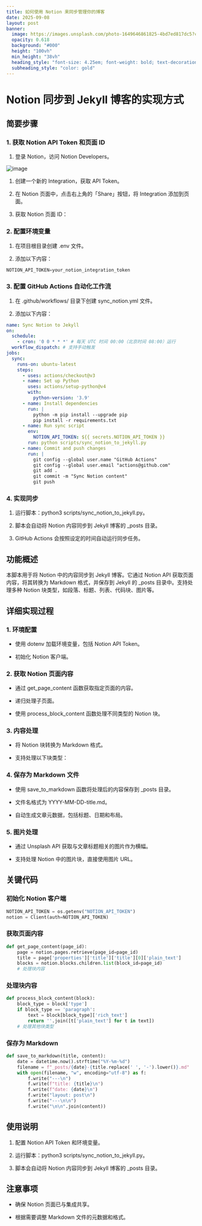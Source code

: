 ```yaml
---
title: 如何使用 Notion 来同步管理你的博客
date: 2025-09-08
layout: post
banner:
  image: https://images.unsplash.com/photo-1649646861825-4bd7ed817dc5?crop=entropy&cs=tinysrgb&fit=max&fm=jpg&ixid=M3w2OTIwMzJ8MHwxfHJhbmRvbXx8fHx8fHx8fDE3NTczNDEyNzF8&ixlib=rb-4.1.0&q=80&w=1080
  opacity: 0.618
  background: "#000"
  height: "100vh"
  min_height: "38vh"
  heading_style: "font-size: 4.25em; font-weight: bold; text-decoration: underline"
  subheading_style: "color: gold"
---
```


# Notion 同步到 Jekyll 博客的实现方式

## 简要步骤

### 1. 获取 Notion API Token 和页面 ID

1. 登录 Notion，访问 Notion Developers。

![image](https://prod-files-secure.s3.us-west-2.amazonaws.com/a7a0cc5a-89b9-4cda-8686-1fba0ca52f40/d19c1afe-dea5-4312-9333-786b0ba83054/image.png?X-Amz-Algorithm=AWS4-HMAC-SHA256&X-Amz-Content-Sha256=UNSIGNED-PAYLOAD&X-Amz-Credential=ASIAZI2LB466VTVQAFVE%2F20250908%2Fus-west-2%2Fs3%2Faws4_request&X-Amz-Date=20250908T142111Z&X-Amz-Expires=3600&X-Amz-Security-Token=IQoJb3JpZ2luX2VjEFYaCXVzLXdlc3QtMiJHMEUCIQDbuZj8Fu2Y1Pl8rgm%2FSiUrlo6Vew5OU%2FgNQWY7yjIhuAIgLHmLNALnmpQ8NkpVMcYeRG8RYlawBi1nOxoJrMNh1SQqiAQIvv%2F%2F%2F%2F%2F%2F%2F%2F%2F%2FARAAGgw2Mzc0MjMxODM4MDUiDHpOS1%2F%2BYtmN4W3dqircA1%2FfmNr36d7NnYY9J3wc82xBmawqjUH3C2awnjL3JAiOTx6NDKLAm1NbFHnX5R5A%2BhFRPxPzObhWmCotDfk8kDyzX0p5Hkw8mNHL6d5JpX1BoCLWJWqfUn%2BreTFU0I%2Fis3Hi3BwVsuM0Ku5%2BbbRRUPrm8pEigi08eD2nhyMHJeNHS%2B4OoifZ6NWyP6Uci%2FxtZoP5XDUiSzp%2FhqsCVzKO8HW8eZPxY8XOj0vOx0AboBylyZQpawthsYDDIWFSqhf%2Bgcu4%2FjoJi%2BwWNNSpfs6hcNnY4NyLS4hi4LIyhLi0euDj8SHvKVig51XFYtPMIwMo%2Bqw3etnb6d3X2z8W8pSchKoavo9c5C24toPXrpric%2BQtSORj3MDJDieQ7fnIpPjE4kzm7%2BfOgYLmdHfS4V1afbOminByBHUerGsNsjUHYPcRZg9d5pFx4dk1IJ6XXeXIjQfH9Xc7LQL%2BjE2Q8ix8sufeiS%2FOb6YkmH4olNLcG%2FAbIO2Rg0L32z1phDdmDKGwVDCk8MdJovvMRnsugeUqaA1WyY%2FMgPx52DquO8PTekiEiMKErvSUktDOdxJ67OOythTR2q84o3lQJB8u3zp9uNH8sW1Qmy7qqwmTGDw%2BFvrIN%2B1gnWglqLfQcZNaMJyw%2B8UGOqUBfgJ6LVEXihTNZR%2FhmYabWgEFOido0tROjcGJT4jjFT%2BULwsVTUyPkYu0X04ck8hEWN8Xovqp63b32zmNViP2mOB9Hg2Z4TgZQD8O%2BVmZvyayAKoVUjAKgvCdaGVZxw2IPvOsjdZMVUP%2F%2BuMlLydOq2Q%2BdUbpFErUOyQXVz%2B6JctiUMmgkRWuzc0WSqMmgqgWz7jbGox%2FWW1piPxMEQvRCwuDVyZF&X-Amz-Signature=452a034f00f85211cacbe2308d63d2a8c06fb037356f17c9c9151cad3d2b5a6a&X-Amz-SignedHeaders=host&x-amz-checksum-mode=ENABLED&x-id=GetObject)

1. 创建一个新的 Integration，获取 API Token。

1. 在 Notion 页面中，点击右上角的「Share」按钮，将 Integration 添加到页面。

1. 获取 Notion 页面 ID：


### 2. 配置环境变量

1. 在项目根目录创建 .env 文件。

1. 添加以下内容：

```javascript
NOTION_API_TOKEN=your_notion_integration_token
```

### 3. 配置 GitHub Actions 自动化工作流

1. 在 .github/workflows/ 目录下创建 sync_notion.yml 文件。

1. 添加以下内容：

```yaml
name: Sync Notion to Jekyll
on:
  schedule:
    - cron: '0 0 * * *' # 每天 UTC 时间 00:00（北京时间 08:00）运行
  workflow_dispatch: # 支持手动触发
jobs:
  sync:
    runs-on: ubuntu-latest
    steps:
      - uses: actions/checkout@v3
      - name: Set up Python
        uses: actions/setup-python@v4
        with:
          python-version: '3.9'
      - name: Install dependencies
        run: |
          python -m pip install --upgrade pip
          pip install -r requirements.txt
      - name: Run sync script
        env:
          NOTION_API_TOKEN: ${{ secrets.NOTION_API_TOKEN }}
        run: python scripts/sync_notion_to_jekyll.py
      - name: Commit and push changes
        run: |
          git config --global user.name "GitHub Actions"
          git config --global user.email "actions@github.com"
          git add .
          git commit -m "Sync Notion content"
          git push
```

### 4. 实现同步

1. 运行脚本：python3 scripts/sync_notion_to_jekyll.py。

1. 脚本会自动将 Notion 内容同步到 Jekyll 博客的 _posts 目录。

1. GitHub Actions 会按照设定的时间自动运行同步任务。

## 功能概述

本脚本用于将 Notion 中的内容同步到 Jekyll 博客。它通过 Notion API 获取页面内容，将其转换为 Markdown 格式，并保存到 Jekyll 的 _posts 目录中。支持处理多种 Notion 块类型，如段落、标题、列表、代码块、图片等。

## 详细实现过程

### 1. 环境配置

- 使用 dotenv 加载环境变量，包括 Notion API Token。

- 初始化 Notion 客户端。

### 2. 获取 Notion 页面内容

- 通过 get_page_content 函数获取指定页面的内容。

- 递归处理子页面。

- 使用 process_block_content 函数处理不同类型的 Notion 块。

### 3. 内容处理

- 将 Notion 块转换为 Markdown 格式。

- 支持处理以下块类型：


### 4. 保存为 Markdown 文件

- 使用 save_to_markdown 函数将处理后的内容保存到 _posts 目录。

- 文件名格式为 YYYY-MM-DD-title.md。

- 自动生成文章元数据，包括标题、日期和布局。

### 5. 图片处理

- 通过 Unsplash API 获取与文章标题相关的图片作为横幅。

- 支持处理 Notion 中的图片块，直接使用图片 URL。

## 关键代码

### 初始化 Notion 客户端

```python
NOTION_API_TOKEN = os.getenv("NOTION_API_TOKEN")
notion = Client(auth=NOTION_API_TOKEN)
```

### 获取页面内容

```python
def get_page_content(page_id):
    page = notion.pages.retrieve(page_id=page_id)
    title = page['properties']['title']['title'][0]['plain_text']
    blocks = notion.blocks.children.list(block_id=page_id)
    # 处理块内容
```

### 处理块内容

```python
def process_block_content(block):
    block_type = block['type']
    if block_type == 'paragraph':
        text = block[block_type]['rich_text']
        return ''.join([t['plain_text'] for t in text])
    # 处理其他块类型
```

### 保存为 Markdown

```python
def save_to_markdown(title, content):
    date = datetime.now().strftime("%Y-%m-%d")
    filename = f"_posts/{date}-{title.replace(' ', '-').lower()}.md"
    with open(filename, "w", encoding="utf-8") as f:
        f.write("---\n")
        f.write(f"title: {title}\n")
        f.write(f"date: {date}\n")
        f.write("layout: post\n")
        f.write("---\n\n")
        f.write("\n\n".join(content))
```

## 使用说明

1. 配置 Notion API Token 和环境变量。

1. 运行脚本：python3 scripts/sync_notion_to_jekyll.py。

1. 脚本会自动将 Notion 内容同步到 Jekyll 博客的 _posts 目录。

## 注意事项

- 确保 Notion 页面已与集成共享。

- 根据需要调整 Markdown 文件的元数据和格式。